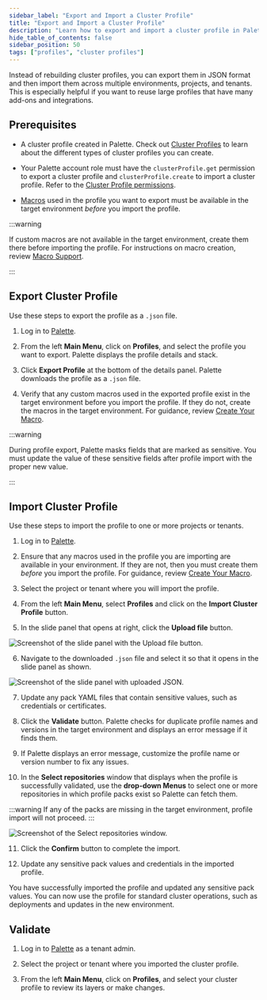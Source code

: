 ```yaml
---
sidebar_label: "Export and Import a Cluster Profile"
title: "Export and Import a Cluster Profile"
description: "Learn how to export and import a cluster profile in Palette."
hide_table_of_contents: false
sidebar_position: 50
tags: ["profiles", "cluster profiles"]
---
```


Instead of rebuilding cluster profiles, you can export them in JSON format and then import them across multiple
environments, projects, and tenants. This is especially helpful if you want to reuse large profiles that have many
add-ons and integrations.

## Prerequisites

- A cluster profile created in Palette. Check out [Cluster Profiles](cluster-profiles.md) to learn about the different
  types of cluster profiles you can create.

- Your Palette account role must have the `clusterProfile.get` permission to export a cluster profile and
  `clusterProfile.create` to import a cluster profile. Refer to the
  [Cluster Profile permissions](../../user-management/palette-rbac/project-scope-roles-permissions.md#cluster-profile-admin).

- [Macros](../../registries-and-packs/pack-constraints.md#pack-macros) used in the profile you want to export must be
  available in the target environment _before_ you import the profile.

:::warning

If custom macros are not available in the target environment, create them there before importing the profile. For
instructions on macro creation, review [Macro Support](../../clusters/cluster-management/macros.md#create-your-macro).

:::

## Export Cluster Profile

Use these steps to export the profile as a `.json` file.

1. Log in to [Palette](https://console.spectrocloud.com).

2. From the left **Main Menu**, click on **Profiles**, and select the profile you want to export. Palette displays the
   profile details and stack.

3. Click **Export Profile** at the bottom of the details panel. Palette downloads the profile as a `.json` file.

4. Verify that any custom macros used in the exported profile exist in the target environment before you import the
   profile. If they do not, create the macros in the target environment. For guidance, review
   [Create Your Macro](../../clusters/cluster-management/macros.md#create-your-macro).

:::warning

During profile export, Palette masks fields that are marked as sensitive. You must update the value of these sensitive
fields after profile import with the proper new value.

:::

## Import Cluster Profile

Use these steps to import the profile to one or more projects or tenants.

1. Log in to [Palette](https://console.spectrocloud.com).

2. Ensure that any macros used in the profile you are importing are available in your environment. If they are not, then
   you must create them _before_ you import the profile. For guidance, review
   [Create Your Macro](../../clusters/cluster-management/macros.md#create-your-macro).

3. Select the project or tenant where you will import the profile.

4. From the left **Main Menu**, select **Profiles** and click on the **Import Cluster Profile** button.

5. In the slide panel that opens at right, click the **Upload file** button.

![Screenshot of the slide panel with the Upload file button.](/profiles_cluster-profiles_upload-json.png)

6. Navigate to the downloaded `.json` file and select it so that it opens in the slide panel as shown.

![Screenshot of the slide panel with uploaded JSON.](/profiles_cluster-profiles_json-to-import.png)

7. Update any pack YAML files that contain sensitive values, such as credentials or certificates.

8. Click the **Validate** button. Palette checks for duplicate profile names and versions in the target environment and
   displays an error message if it finds them.

9. If Palette displays an error message, customize the profile name or version number to fix any issues.

10. In the **Select repositories** window that displays when the profile is successfully validated, use the **drop-down
    Menus** to select one or more repositories in which profile packs exist so Palette can fetch them.

:::warning If any of the packs are missing in the target environment, profile import will not proceed. :::

![Screenshot of the Select repositories window.](/profiles_cluster-profiles_import-select-repos.png)

11. Click the **Confirm** button to complete the import.

12. Update any sensitive pack values and credentials in the imported profile.

You have successfully imported the profile and updated any sensitive pack values. You can now use the profile for
standard cluster operations, such as deployments and updates in the new environment.

## Validate

1. Log in to [Palette](https://console.spectrocloud.com) as a tenant admin.

2. Select the project or tenant where you imported the cluster profile.

3. From the left **Main Menu**, click on **Profiles**, and select your cluster profile to review its layers or make
   changes.
